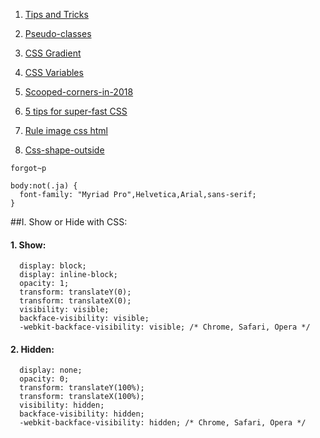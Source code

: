 1. [Tips and Tricks](https://github.com/daodc/Front-End-Develop-Technicals/blob/master/Tips-and-tricks.md)

1. [Pseudo-classes](https://github.com/daodc/Front-End-Develop-Technicals/blob/master/Pseudo-classes.md)

1. [CSS Gradient](https://github.com/daodc/Front-End-Develop-Technicals/blob/master/Css-gradient.md)

1. [CSS Variables](https://github.com/daodc/Front-End-Develop-Technicals/blob/master/Css-variables.md)

1. [Scooped-corners-in-2018](https://css-tricks.com/scooped-corners-in-2018/)

1. [5 tips for super-fast CSS](https://www.creativebloq.com/how-to/5-tips-for-super-fast-css)

1. [Rule image css html](https://github.com/daodc/Front-End-Develop-Technicals/blob/master/Rule-image-css-html.md)

1. [Css-shape-outside](https://github.com/daodc/Front-End-Develop-Technicals/blob/master/Css-shape-outside.md)

```javascripts 
forgot~p 
```

```javascripts
body:not(.ja) {
  font-family: "Myriad Pro",Helvetica,Arial,sans-serif;
}
```
##I. Show or Hide with CSS:

#### 1. Show:

```javascripts
  display: block;
  display: inline-block;
  opacity: 1;
  transform: translateY(0);
  transform: translateX(0);
  visibility: visible;
  backface-visibility: visible;
  -webkit-backface-visibility: visible; /* Chrome, Safari, Opera */
```

#### 2. Hidden:

```javascripts
  display: none;
  opacity: 0;
  transform: translateY(100%);
  transform: translateX(100%);
  visibility: hidden;
  backface-visibility: hidden;
  -webkit-backface-visibility: hidden; /* Chrome, Safari, Opera */
```
